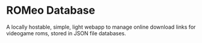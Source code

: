 # ROMeo Database #
A locally hostable, simple, light webapp to manage online download links for videogame roms, stored in JSON file databases.

